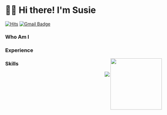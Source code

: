 # 🙋‍♀️ Hi there! I'm Susie

[![Hits](https://hits.seeyoufarm.com/api/count/incr/badge.svg?url=https%3A%2F%2Fgithub.com%2Fsusie-choi%2Fhit-counter&count_bg=%23F2916D&title_bg=%230D0D0D&icon=github.svg&icon_color=%23FFFFFF&title=Hits+&edge_flat=true)](https://hits.seeyoufarm.com)
[![Gmail Badge](https://img.shields.io/badge/Gmail-d14836?style=flat-square&logo=Gmail&logoColor=white&link=mailto:sschoidev@gmail.com)](mailto:sschoidev@gmail.com)

### Who Am I

### Experience

<img align='right' src="https://github-readme-stats.vercel.app/api?username=susie-choi" height="165">  

### Skills

<img align='right' src="http://mazassumnida.wtf/api/v2/generate_badge?boj=waudy">

